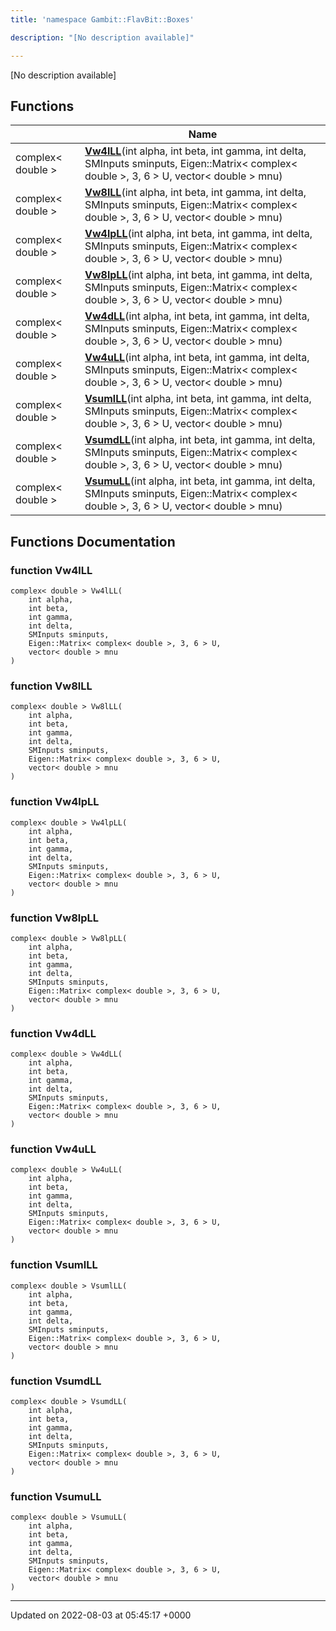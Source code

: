 ```yaml
---
title: 'namespace Gambit::FlavBit::Boxes'

description: "[No description available]"

---
```







[No description available]

## Functions

|                | Name           |
| -------------- | -------------- |
| complex< double > | **[Vw4lLL](/documentation/code/gambit_sphinx/namespaces/namespacegambit_1_1flavbit_1_1boxes/#function-vw4lll)**(int alpha, int beta, int gamma, int delta, SMInputs sminputs, Eigen::Matrix< complex< double >, 3, 6 > U, vector< double > mnu) |
| complex< double > | **[Vw8lLL](/documentation/code/gambit_sphinx/namespaces/namespacegambit_1_1flavbit_1_1boxes/#function-vw8lll)**(int alpha, int beta, int gamma, int delta, SMInputs sminputs, Eigen::Matrix< complex< double >, 3, 6 > U, vector< double > mnu) |
| complex< double > | **[Vw4lpLL](/documentation/code/gambit_sphinx/namespaces/namespacegambit_1_1flavbit_1_1boxes/#function-vw4lpll)**(int alpha, int beta, int gamma, int delta, SMInputs sminputs, Eigen::Matrix< complex< double >, 3, 6 > U, vector< double > mnu) |
| complex< double > | **[Vw8lpLL](/documentation/code/gambit_sphinx/namespaces/namespacegambit_1_1flavbit_1_1boxes/#function-vw8lpll)**(int alpha, int beta, int gamma, int delta, SMInputs sminputs, Eigen::Matrix< complex< double >, 3, 6 > U, vector< double > mnu) |
| complex< double > | **[Vw4dLL](/documentation/code/gambit_sphinx/namespaces/namespacegambit_1_1flavbit_1_1boxes/#function-vw4dll)**(int alpha, int beta, int gamma, int delta, SMInputs sminputs, Eigen::Matrix< complex< double >, 3, 6 > U, vector< double > mnu) |
| complex< double > | **[Vw4uLL](/documentation/code/gambit_sphinx/namespaces/namespacegambit_1_1flavbit_1_1boxes/#function-vw4ull)**(int alpha, int beta, int gamma, int delta, SMInputs sminputs, Eigen::Matrix< complex< double >, 3, 6 > U, vector< double > mnu) |
| complex< double > | **[VsumlLL](/documentation/code/gambit_sphinx/namespaces/namespacegambit_1_1flavbit_1_1boxes/#function-vsumlll)**(int alpha, int beta, int gamma, int delta, SMInputs sminputs, Eigen::Matrix< complex< double >, 3, 6 > U, vector< double > mnu) |
| complex< double > | **[VsumdLL](/documentation/code/gambit_sphinx/namespaces/namespacegambit_1_1flavbit_1_1boxes/#function-vsumdll)**(int alpha, int beta, int gamma, int delta, SMInputs sminputs, Eigen::Matrix< complex< double >, 3, 6 > U, vector< double > mnu) |
| complex< double > | **[VsumuLL](/documentation/code/gambit_sphinx/namespaces/namespacegambit_1_1flavbit_1_1boxes/#function-vsumull)**(int alpha, int beta, int gamma, int delta, SMInputs sminputs, Eigen::Matrix< complex< double >, 3, 6 > U, vector< double > mnu) |


## Functions Documentation

### function Vw4lLL

```
complex< double > Vw4lLL(
    int alpha,
    int beta,
    int gamma,
    int delta,
    SMInputs sminputs,
    Eigen::Matrix< complex< double >, 3, 6 > U,
    vector< double > mnu
)
```


### function Vw8lLL

```
complex< double > Vw8lLL(
    int alpha,
    int beta,
    int gamma,
    int delta,
    SMInputs sminputs,
    Eigen::Matrix< complex< double >, 3, 6 > U,
    vector< double > mnu
)
```


### function Vw4lpLL

```
complex< double > Vw4lpLL(
    int alpha,
    int beta,
    int gamma,
    int delta,
    SMInputs sminputs,
    Eigen::Matrix< complex< double >, 3, 6 > U,
    vector< double > mnu
)
```


### function Vw8lpLL

```
complex< double > Vw8lpLL(
    int alpha,
    int beta,
    int gamma,
    int delta,
    SMInputs sminputs,
    Eigen::Matrix< complex< double >, 3, 6 > U,
    vector< double > mnu
)
```


### function Vw4dLL

```
complex< double > Vw4dLL(
    int alpha,
    int beta,
    int gamma,
    int delta,
    SMInputs sminputs,
    Eigen::Matrix< complex< double >, 3, 6 > U,
    vector< double > mnu
)
```


### function Vw4uLL

```
complex< double > Vw4uLL(
    int alpha,
    int beta,
    int gamma,
    int delta,
    SMInputs sminputs,
    Eigen::Matrix< complex< double >, 3, 6 > U,
    vector< double > mnu
)
```


### function VsumlLL

```
complex< double > VsumlLL(
    int alpha,
    int beta,
    int gamma,
    int delta,
    SMInputs sminputs,
    Eigen::Matrix< complex< double >, 3, 6 > U,
    vector< double > mnu
)
```


### function VsumdLL

```
complex< double > VsumdLL(
    int alpha,
    int beta,
    int gamma,
    int delta,
    SMInputs sminputs,
    Eigen::Matrix< complex< double >, 3, 6 > U,
    vector< double > mnu
)
```


### function VsumuLL

```
complex< double > VsumuLL(
    int alpha,
    int beta,
    int gamma,
    int delta,
    SMInputs sminputs,
    Eigen::Matrix< complex< double >, 3, 6 > U,
    vector< double > mnu
)
```






-------------------------------

Updated on 2022-08-03 at 05:45:17 +0000